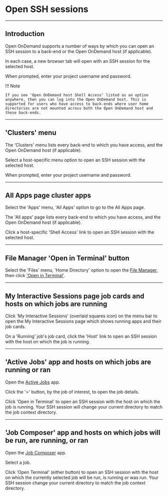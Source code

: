 # Open SSH sessions

---

## Introduction

Open OnDemand supports a number of ways by which you can open an SSH session to a back-end or the Open OnDemand host (if applicable).

In each case, a new browser tab will open with an SSH session for the selected host.

When prompted, enter your project username and password.

!!! Note

    If you see 'Open OnDemand host Shell Access' listed as an option anywhere, then you can log into the Open OnDemand host. This is supported for users who have access to back-ends where user home directories are not mounted across both the Open OnDemand host and those back-ends.

---

## 'Clusters' menu

The 'Clusters' menu lists every back-end to which you have access, and the Open OnDemand host (if applicable).

Select a host-specific menu option to open an SSH session with the selected host.

When prompted, enter your project username and password.

---

## All Apps page cluster apps

Select the 'Apps' menu, 'All Apps' option to go to the All Apps page.

The 'All apps' page lists every back-end to which you have access, and the Open OnDemand host (if applicable).

Click a host-specific 'Shell Access' link to open an SSH session with the selected host.

---

## File Manager 'Open in Terminal' button

Select the 'Files' menu, 'Home Directory' option to open the [File Manager](./files.md), then click ['Open in Terminal'](./files.md#open-in-terminal).

---

## My Interactive Sessions page job cards and hosts on which jobs are running

Click 'My Interactive Sessions' (overlaid squares icon) on the menu bar to open the My Interactive Sessions page which shows running apps and their job cards.

On a 'Running' job's job card, click the 'Host' link to open an SSH session with the host on which the job is running.

---

## 'Active Jobs' app and hosts on which jobs are running or ran

Open the [Active Jobs](apps/active-jobs.md) app.

Click the '>' button, by the job of interest, to open the job details.

Click 'Open in Terminal' to open an SSH session with the host on which the job is running. Your SSH session will change your current directory to match the job context directory.

---

## 'Job Composer' app and hosts on which jobs will be run, are running, or ran

Open the [Job Composer](apps/job-composer.md) app.

Select a job.

Click 'Open Terminal' (either button) to open an SSH session with the host on which the currently selected job will be run, is running or was run. Your SSH session change your current directory to match the job context directory.
